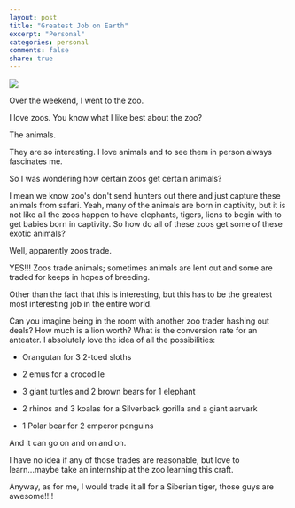 ```yaml
---
layout: post
title: "Greatest Job on Earth"
excerpt: "Personal"
categories: personal
comments: false
share: true
---
```



![](https://cdn.images.express.co.uk/img/dynamic/128/590x/Illegal-animal-trade-split-874250.jpg)





Over the weekend, I went to the zoo.


I love zoos. You know what I like best about the zoo?

The animals.


They are so interesting. I love animals and to see them in person always fascinates me.

So I was wondering how certain zoos get certain animals?


I mean we know zoo's don't send hunters out there and just capture these animals from safari. Yeah, many of the animals are born in captivity, but it is not like all the zoos happen to have elephants, tigers, lions to begin with to get babies born in captivity. So how do all of these zoos get some of these exotic animals?



Well, apparently zoos trade.


YES!!! Zoos trade animals; sometimes animals are lent out and some are traded for keeps in hopes of breeding.


Other than the fact that this is interesting, but this has to be the greatest most interesting job in the entire world.


Can you imagine being in the room with another zoo trader hashing out deals? How much is a lion worth? What is the conversion rate for an anteater. I absolutely love the idea of all the possibilities:


- Orangutan for 3 2-toed sloths

- 2 emus for a crocodile


- 3 giant turtles and 2 brown bears for 1 elephant

- 2 rhinos and 3 koalas for a Silverback gorilla and a giant aarvark

- 1 Polar bear for 2 emperor penguins


And it can go on and on and on. 

I have no idea if any of those trades are reasonable, but love to learn...maybe take an internship at the zoo learning this craft.


Anyway, as for me, I would trade it all for a Siberian tiger, those guys are awesome!!!!












